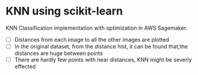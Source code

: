 # KNN using scikit-learn
KNN Classification implementation with optimization in AWS Sagemaker.

- [ ] Distances from each image to all the other images are plotted
- [ ] In the original dataset, from the distance hist, it can be found that,the distances are huge between points
- [ ] There are hardly few points with near distances, KNN might be severly effected